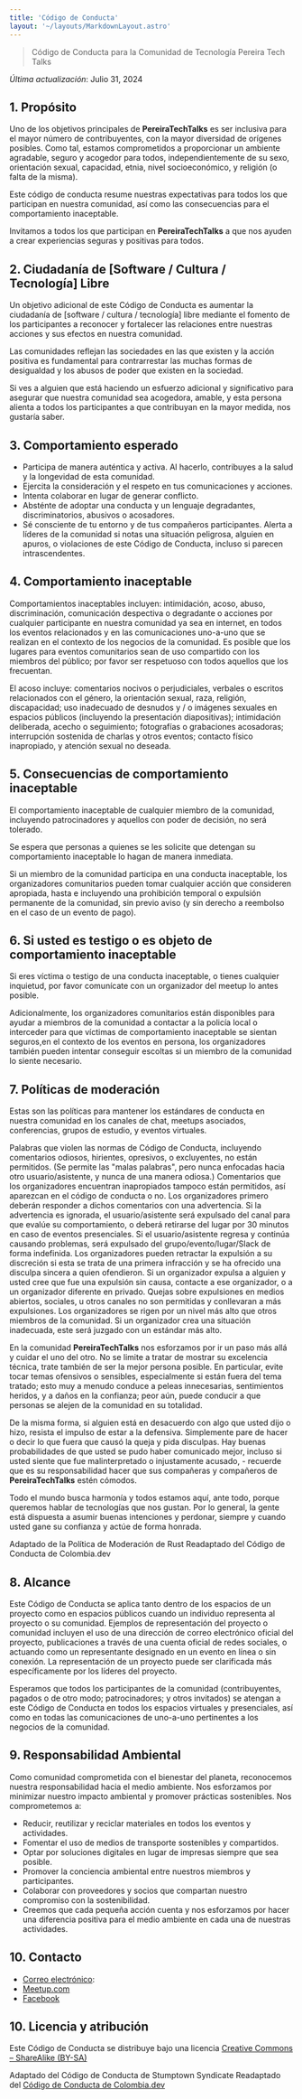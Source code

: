 ```yaml
---
title: 'Código de Conducta'
layout: '~/layouts/MarkdownLayout.astro'
---
```


> Código de Conducta para la Comunidad de Tecnología Pereira Tech Talks

_Última actualización_: Julio 31, 2024

## 1. Propósito

Uno de los objetivos principales de **PereiraTechTalks** es ser inclusiva para el mayor número de contribuyentes, con la mayor diversidad de orígenes posibles. Como tal, estamos comprometidos a proporcionar un ambiente agradable, seguro y acogedor para todos, independientemente de su sexo, orientación sexual, capacidad, etnia, nivel socioeconómico, y religión (o falta de la misma).

Este código de conducta resume nuestras expectativas para todos los que participan en nuestra comunidad, así como las consecuencias para el comportamiento inaceptable.

Invitamos a todos los que participan en **PereiraTechTalks** a que nos ayuden a crear experiencias seguras y positivas para todos.

## 2. Ciudadanía de [Software / Cultura / Tecnología] Libre

Un objetivo adicional de este Código de Conducta es aumentar la ciudadanía de [software / cultura / tecnología] libre mediante el fomento de los participantes a reconocer y fortalecer las relaciones entre nuestras acciones y sus efectos en nuestra comunidad.

Las comunidades reflejan las sociedades en las que existen y la acción positiva es fundamental para contrarrestar las muchas formas de desigualdad y los abusos de poder que existen en la sociedad.

Si ves a alguien que está haciendo un esfuerzo adicional y significativo para asegurar que nuestra comunidad sea acogedora, amable, y esta persona alienta a todos los participantes a que contribuyan en la mayor medida, nos gustaría saber.

## 3. Comportamiento esperado

- Participa de manera auténtica y activa. Al hacerlo, contribuyes a la salud y la longevidad de esta comunidad.
- Ejercita la consideración y el respeto en tus comunicaciones y acciones.
- Intenta colaborar en lugar de generar conflicto.
- Absténte de adoptar una conducta y un lenguaje degradantes, discriminatorios, abusivos o acosadores.
- Sé consciente de tu entorno y de tus compañeros participantes. Alerta a líderes de la comunidad si notas una situación peligrosa, alguien en apuros, o violaciones de este Código de Conducta, incluso si parecen intrascendentes.

## 4. Comportamiento inaceptable

Comportamientos inaceptables incluyen: intimidación, acoso, abuso, discriminación, comunicación despectiva o degradante o acciones por cualquier participante en nuestra comunidad ya sea en internet, en todos los eventos relacionados y en las comunicaciones uno-a-uno que se realizan en el contexto de los negocios de la comunidad. Es posible que los lugares para eventos comunitarios sean de uso compartido con los miembros del público; por favor ser respetuoso con todos aquellos que los frecuentan.

El acoso incluye: comentarios nocivos o perjudiciales, verbales o escritos relacionados con el género, la orientación sexual, raza, religión, discapacidad; uso inadecuado de desnudos y / o imágenes sexuales en espacios públicos (incluyendo la presentación diapositivas); intimidación deliberada, acecho o seguimiento; fotografías o grabaciones acosadoras; interrupción sostenida de charlas y otros eventos; contacto físico inapropiado, y atención sexual no deseada.

## 5. Consecuencias de comportamiento inaceptable

El comportamiento inaceptable de cualquier miembro de la comunidad, incluyendo patrocinadores y aquellos con poder de decisión, no será tolerado.

Se espera que personas a quienes se les solicite que detengan su comportamiento inaceptable lo hagan de manera inmediata.

Si un miembro de la comunidad participa en una conducta inaceptable, los organizadores comunitarios pueden tomar cualquier acción que consideren apropiada, hasta e incluyendo una prohibición temporal o expulsión permanente de la comunidad, sin previo aviso (y sin derecho a reembolso en el caso de un evento de pago).

## 6. Si usted es testigo o es objeto de comportamiento inaceptable

Si eres víctima o testigo de una conducta inaceptable, o tienes cualquier inquietud, por favor comunícate con un organizador del meetup lo antes posible.

Adicionalmente, los organizadores comunitarios están disponibles para ayudar a miembros de la comunidad a contactar a la policía local o interceder para que víctimas de comportamiento inaceptable se sientan seguros,en el contexto de los eventos en persona, los organizadores también pueden intentar conseguir escoltas si un miembro de la comunidad lo siente necesario.

## 7. Políticas de moderación

Estas son las políticas para mantener los estándares de conducta en nuestra comunidad en los canales de chat, meetups asociados, conferencias, grupos de estudio, y eventos virtuales.

Palabras que violen las normas de Código de Conducta, incluyendo comentarios odiosos, hirientes, opresivos, o excluyentes, no están permitidos. (Se permite las "malas palabras", pero nunca enfocadas hacia otro usuario/asistente, y nunca de una manera odiosa.)
Comentarios que los organizadores encuentran inapropiados tampoco están permitidos, así aparezcan en el código de conducta o no.
Los organizadores primero deberán responder a dichos comentarios con una advertencia.
Si la advertencia es ignorada, el usuario/asistente será expulsado del canal para que evalúe su comportamiento, o deberá retirarse del lugar por 30 minutos en caso de eventos presenciales.
Si el usuario/asistente regresa y continúa causando problemas, será expulsado del grupo/evento/lugar/Slack de forma indefinida.
Los organizadores pueden retractar la expulsión a su discreción si esta se trata de una primera infracción y se ha ofrecido una disculpa sincera a quien ofendieron.
Si un organizador expulsa a alguien y usted cree que fue una expulsión sin causa, contacte a ese organizador, o a un organizador diferente en privado. Quejas sobre expulsiones en medios abiertos, sociales, u otros canales no son permitidas y conllevaran a más expulsiones.
Los organizadores se rigen por un nivel más alto que otros miembros de la comunidad. Si un organizador crea una situación inadecuada, este será juzgado con un estándar más alto.

En la comunidad **PereiraTechTalks** nos esforzamos por ir un paso más allá y cuidar el uno del otro. No se limite a tratar de mostrar su excelencia técnica, trate también de ser la mejor persona posible. En particular, evite tocar temas ofensivos o sensibles, especialmente si están fuera del tema tratado; esto muy a menudo conduce a peleas innecesarias, sentimientos heridos, y a daños en la confianza; peor aún, puede conducir a que personas se alejen de la comunidad en su totalidad.

De la misma forma, si alguien está en desacuerdo con algo que usted dijo o hizo, resista el impulso de estar a la defensiva. Simplemente pare de hacer o decir lo que fuera que causó la queja y pida disculpas. Hay buenas probabilidades de que usted se pudo haber comunicado mejor, incluso si usted siente que fue malinterpretado o injustamente acusado, - recuerde que es su responsabilidad hacer que sus compañeras y compañeros de **PereiraTechTalks** estén cómodos.

Todo el mundo busca harmonía y todos estamos aquí, ante todo, porque queremos hablar de tecnologías que nos gustan. Por lo general, la gente está dispuesta a asumir buenas intenciones y perdonar, siempre y cuando usted gane su confianza y actúe de forma honrada.

Adaptado de la Política de Moderación de Rust Readaptado del Código de Conducta de Colombia.dev

## 8. Alcance

Este Código de Conducta se aplica tanto dentro de los espacios de un proyecto como en espacios públicos cuando un individuo representa al proyecto o su comunidad. Ejemplos de representación del proyecto o comunidad incluyen el uso de una dirección de correo electrónico oficial del proyecto, publicaciones a través de una cuenta oficial de redes sociales, o actuando como un representante designado en un evento en línea o sin conexión. La representación de un proyecto puede ser clarificada más específicamente por los líderes del proyecto.

Esperamos que todos los participantes de la comunidad (contribuyentes, pagados o de otro modo; patrocinadores; y otros invitados) se atengan a este Código de Conducta en todos los espacios virtuales y presenciales, así como en todas las comunicaciones de uno-a-uno pertinentes a los negocios de la comunidad.

## 9. Responsabilidad Ambiental

Como comunidad comprometida con el bienestar del planeta, reconocemos nuestra responsabilidad hacia el medio ambiente. Nos esforzamos por minimizar nuestro impacto ambiental y promover prácticas sostenibles. Nos comprometemos a:

- Reducir, reutilizar y reciclar materiales en todos los eventos y actividades.
- Fomentar el uso de medios de transporte sostenibles y compartidos.
- Optar por soluciones digitales en lugar de impresas siempre que sea posible.
- Promover la conciencia ambiental entre nuestros miembros y participantes.
- Colaborar con proveedores y socios que compartan nuestro compromiso con la sostenibilidad.
- Creemos que cada pequeña acción cuenta y nos esforzamos por hacer una diferencia positiva para el medio ambiente en cada una de nuestras actividades.

## 10. Contacto

- [Correo electrónico](mailto:pereiratechtalks@gmail.com):
- [Meetup.com](https://www.meetup.com/es-ES/Pereira-Tech-Talks/)
- [Facebook](www.facebook.com/PerTechTalks)

## 10. Licencia y atribución

Este Código de Conducta se distribuye bajo una licencia [Creative Commons – ShareAlike (BY-SA)](https://creativecommons.org/licenses/by-sa/4.0/legalcode)

Adaptado del Código de Conducta de Stumptown Syndicate Readaptado del [Código de Conducta de Colombia.dev](https://github.com/colombia-dev/codigo-de-conducta)
